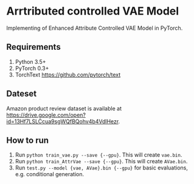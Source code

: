 # Arrtributed controlled VAE Model
Implementing of Enhanced Attribute Controlled VAE Model in PyTorch.

## Requirements
1. Python 3.5+
2. PyTorch 0.3+
3. TorchText <https://github.com/pytorch/text>

## Dateset
Amazon product review dataset is available at <https://drive.google.com/open?id=13Hf7LSLCcua9sgWQfBQohv4b4VdlHezr>.

## How to run
1. Run `python train_vae.py --save {--gpu}`. This will create `vae.bin`. 
2. Run `python train_AttrVae --save {--gpu}`. This will create `AVae.bin`. 
3. Run `test.py --model {vae, AVae}.bin {--gpu}` for basic evaluations, e.g. conditional generation.
